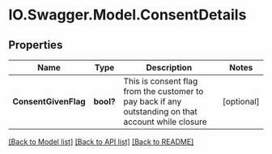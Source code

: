 # IO.Swagger.Model.ConsentDetails
## Properties

Name | Type | Description | Notes
------------ | ------------- | ------------- | -------------
**ConsentGivenFlag** | **bool?** | This is consent flag from the customer to pay back if any outstanding on that account while closure | [optional] 

[[Back to Model list]](../README.md#documentation-for-models) [[Back to API list]](../README.md#documentation-for-api-endpoints) [[Back to README]](../README.md)

